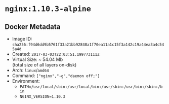 # `nginx:1.10.3-alpine`

## Docker Metadata

- Image ID: `sha256:f94d6dd9b5761f33a21bb92848a1f70ea11a1c15f3a142c19a44ea3a4c545a4d`
- Created: `2017-03-03T22:03:51.199773111Z`
- Virtual Size: ~ 54.04 Mb  
  (total size of all layers on-disk)
- Arch: `linux`/`amd64`
- Command: `["nginx","-g","daemon off;"]`
- Environment:
  - `PATH=/usr/local/sbin:/usr/local/bin:/usr/sbin:/usr/bin:/sbin:/bin`
  - `NGINX_VERSION=1.10.3`
